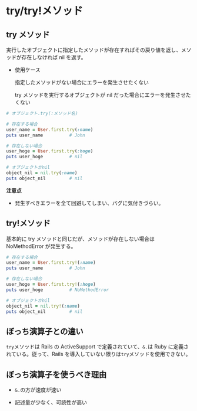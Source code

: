 # try/try!メソッド

## try メソッド

実行したオブジェクトに指定したメソッドが存在すればその戻り値を返し、メソッドが存在しなければ nil を返す。

- 使用ケース

  指定したメソッドがない場合にエラーを発生させたくない

  try メソッドを実行するオブジェクトが nil だった場合にエラーを発生させたくない

```ruby
# オブジェクト.try(:メソッド名)

# 存在する場合
user_name = User.first.try(:name)
puts user_name          # John

# 存在しない場合
user_hoge = User.first.try(:hoge)
puts user_hoge          # nil

# オブジェクトがnil
object_nil = nil.try(:name)
puts object_nil         # nil
```

**注意点**

- 発生すべきエラーを全て回避してしまい、バグに気付きづらい。

## try!メソッド

基本的に try メソッドと同じだが、メソッドが存在しない場合は NoMethodError が発生する。

```ruby
# 存在する場合
user_name = User.first.try!(:name)
puts user_name          # John

# 存在しない場合
user_hoge = User.first.try!(:hoge)
puts user_hoge          # NoMethodError

# オブジェクトがnil
object_nil = nil.try!(:name)
puts object_nil         # nil
```

## ぼっち演算子との違い

`try`メソッドは Rails の ActiveSupport で定義されていて、`&.`は Ruby に定義されている。従って、Rails を導入していない限りは`try`メソッドを使用できない。

## ぼっち演算子を使うべき理由

- `&.`の方が速度が速い

- 記述量が少なく、可読性が高い
